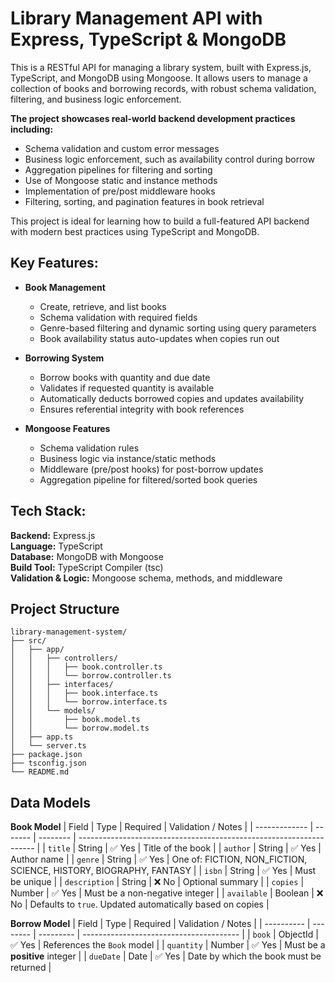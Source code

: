 # Library Management API with Express, TypeScript & MongoDB
This is a RESTful API for managing a library system, built with Express.js, TypeScript, and MongoDB using Mongoose. It allows users to manage a collection of books and borrowing records, with robust schema validation, filtering, and business logic enforcement.

**The project showcases real-world backend development practices including:**
- Schema validation and custom error messages
- Business logic enforcement, such as availability control during borrow
- Aggregation pipelines for filtering and sorting
- Use of Mongoose static and instance methods
- Implementation of pre/post middleware hooks
- Filtering, sorting, and pagination features in book retrieval

This project is ideal for learning how to build a full-featured API backend with modern best practices using TypeScript and MongoDB.

## Key Features:
- **Book Management**
    - Create, retrieve, and list books
    - Schema validation with required fields
    - Genre-based filtering and dynamic sorting using query parameters
    - Book availability status auto-updates when copies run out

- **Borrowing System**
    - Borrow books with quantity and due date
    - Validates if requested quantity is available
    - Automatically deducts borrowed copies and updates availability
    - Ensures referential integrity with book references

- **Mongoose Features**
    - Schema validation rules
    - Business logic via instance/static methods
    - Middleware (pre/post hooks) for post-borrow updates
    - Aggregation pipeline for filtered/sorted book queries


## Tech Stack:
**Backend:** Express.js \
**Language:** TypeScript \
**Database:** MongoDB with Mongoose \
**Build Tool:** TypeScript Compiler (tsc) \
**Validation & Logic:** Mongoose schema, methods, and middleware


## Project Structure
```
library-management-system/
├── src/
│   ├── app/
│   │   ├── controllers/
│   │   │   ├── book.controller.ts
│   │   │   └── borrow.controller.ts
│   │   ├── interfaces/
│   │   │   ├── book.interface.ts
│   │   │   └── borrow.interface.ts
│   │   └── models/
│   │       ├── book.model.ts
│   │       └── borrow.model.ts
│   ├── app.ts
│   └── server.ts
├── package.json
├── tsconfig.json
└── README.md
```


## Data Models

**Book Model**
| Field         | Type    | Required | Validation / Notes                                                  |
| ------------- | ------- | -------- | ------------------------------------------------------------------- |
| `title`       | String  | ✅ Yes    | Title of the book                                                   |
| `author`      | String  | ✅ Yes    | Author name                                                         |
| `genre`       | String  | ✅ Yes    | One of: FICTION, NON\_FICTION, SCIENCE, HISTORY, BIOGRAPHY, FANTASY |
| `isbn`        | String  | ✅ Yes    | Must be unique                                                      |
| `description` | String  | ❌ No     | Optional summary                                                    |
| `copies`      | Number  | ✅ Yes    | Must be a non-negative integer                                      |
| `available`   | Boolean | ❌ No     | Defaults to `true`. Updated automatically based on copies           |



**Borrow Model**
| Field      | Type     | Required  | Validation / Notes                      |
| ---------- | -------- | --------- | --------------------------------------- |
| `book`     | ObjectId | ✅ Yes    | References the `Book` model             |
| `quantity` | Number   | ✅ Yes    | Must be a **positive** integer          |
| `dueDate`  | Date     | ✅ Yes    | Date by which the book must be returned |


